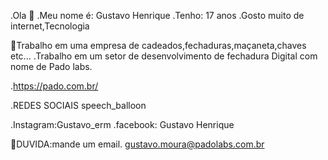 
.Ola 👋
.Meu nome é: Gustavo Henrique
.Tenho: 17 anos 
.Gosto muito de internet,Tecnologia

🔭Trabalho em uma empresa de cadeados,fechaduras,maçaneta,chaves etc... 
.Trabalho em um setor de desenvolvimento de fechadura Digital com nome de Pado labs. 

.https://pado.com.br/

.REDES SOCIAIS speech_balloon

.Instagram:Gustavo_erm 
.facebook: Gustavo Henrique

🤔DUVIDA:mande um email. 
gustavo.moura@padolabs.com.br
